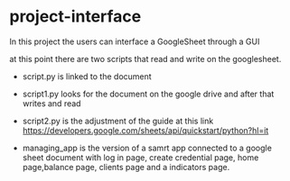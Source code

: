 # project-interface
In this project the users can interface a GoogleSheet through a GUI

at this point there are two scripts that read and write on the googlesheet.
- script.py is linked to the document

- script1.py looks for the document on the google drive and after that writes and read 

- script2.py is the adjustment of the guide at this link https://developers.google.com/sheets/api/quickstart/python?hl=it

- managing_app is the version of a samrt app connected to a google sheet document with log in page, create credential page, home page,balance page,     clients page and a indicators page.
